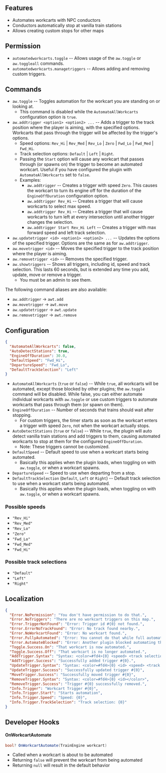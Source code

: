 ## Features

- Automates workcarts with NPC conductors
- Conductors automatically stop at vanilla train stations
- Allows creating custom stops for other maps

## Permission

- `automatedworkcarts.toggle` -- Allows usage of the `aw.toggle` or `aw.toggleall` commands.
- `automatedworkcarts.managetriggers` -- Allows adding and removing custom triggers.

## Commands

- `aw.toggle` -- Toggles automation for the workcart you are standing on or looking at.
  - This command is disabled while the `AutomateAllWorkcarts` configuration option is `true`.
- `aw.addtrigger <option1> <option2> ...` -- Adds a trigger to the track position where the player is aiming, with the specified options. Workcarts that pass through the trigger will be affected by the trigger's options.
  - Speed options: `Rev_Hi` | `Rev_Med` | `Rev_Lo` | `Zero` | `Fwd_Lo` | `Fwd_Med` | `Fwd_Hi`.
  - Track selection options:  `Default` | `Left` | `Right`.
  - Passing the `Start` option will cause any workcart that passes through (or spawns on) the trigger to become an automated workcart. Useful if you have configured the plugin with `AutomateAllWorkcarts` set to `false`.
  - Examples:
    - `aw.addtrigger` -- Creates a trigger with speed `Zero`. This causes the workcart to turn its engine off for the duration of the `EngineOffDuration` configuration option.
    - `aw.addtrigger Rev_Hi` -- Creates a trigger that will cause workcarts to select max speed.
    - `aw.addtrigger Rev_Hi` -- Creates a trigger that will cause workcarts to turn left at every intersection until another trigger changes the selection.
    - `aw.addtrigger Start Rev_Hi Left` -- Creates a trigger with max forward speed and left track selection.
- `aw.updatetrigger <id> <option1> <option2> ...` -- Updates the options of the specified trigger. Options are the same as for `aw.addtrigger`.
- `aw.movetrigger <id>` -- Moves the specified trigger to the track position where the player is aiming.
- `aw.removetrigger <id>` -- Removes the specified trigger.
- `aw.showtriggers` -- Shows all triggers, including id, speed and track selection. This lasts 60 seconds, but is extended any time you add, update, move or remove a trigger.
  - You must be an admin to see them.

The following command aliases are also available:
- `aw.addtrigger` -> `awt.add`
- `aw.movetrigger` -> `awt.move`
- `aw.updatetrigger` -> `awt.update`
- `aw.removetrigger` -> `awt.remove`

## Configuration

```json
{
  "AutomateAllWorkcarts": false,
  "AutoDetectStations": true,
  "EngineOffDuration": 30.0,
  "DefaultSpeed": "Fwd_Hi",
  "DepartureSpeed": "Fwd_Lo",
  "DefaultTrackSelection": "Left"
}
```

- `AutomateAllWorkcarts` (`true` or `false`) -- While `true`, all workcarts will be automated, except those blocked by other plugins; the `aw.toggle` command will be disabled. While false, you can either automate individual workcarts with `aw.toggle` or use custom triggers to automate workcarts that pass through them (or spawn on them).
- `EngineOffDuration` -- Number of seconds that trains should wait after stopping.
  - For custom triggers, the timer starts as soon as the workcart enters a trigger with speed `Zero`, not when the workcart actually stops.
- `AutoDetectStations` (`true` or `false`) -- While `true`, the plugin will auto detect vanilla train stations and add triggers to them, causing automated workcarts to stop at them for the configured `EngineOffDuration`.
  - Note: These triggers cannot be customized.
- `DefaultSpeed` -- Default speed to use when a workcart starts being automated.
  - Basically this applies when the plugin loads, when toggling on with `aw.toggle`, or when a workcart spawns.
- `DepartureSpeed` -- Speed to use when departing from a stop.
- `DefaultTrackSelection` (`Default`, `Left` or `Right`) -- Default track selection to use when a workcart starts being automated.
  - Basically this applies when the plugin loads, when toggling on with `aw.toggle`, or when a workcart spawns.

### Possible speeds
- `"Rev_Hi"`
- `"Rev_Med"`
- `"Rev_Lo"`
- `"Zero"`
- `"Fwd_Lo"`
- `"Fwd_Med"`
- `"Fwd_Hi"`

### Possible track selections
- `"Default"`
- `"Left"`
- `"Right"`

## Localization

```json
{
  "Error.NoPermission": "You don't have permission to do that.",
  "Error.NoTriggers": "There are no workcart triggers on this map.",
  "Error.TriggerNotFound": "Error: Trigger id #{0} not found.",
  "Error.ErrorNoTrackFound": "Error: No track found nearby.",
  "Error.NoWorkcartFound": "Error: No workcart found.",
  "Error.FullyAutomated": "Error: You cannot do that while full automation is on.",
  "Error.AutomateBlocked": "Error: Another plugin blocked automating that workcart.",
  "Toggle.Success.On": "That workcart is now automated.",
  "Toggle.Success.Off": "That workcart is no longer automated.",
  "AddTrigger.Syntax": "Syntax: <color=#fd4>{0} <speed> <track selection></color>\nSpeeds: {1}\nTrack selections: {2}",
  "AddTrigger.Success": "Successfully added trigger #{0}.",
  "UpdateTrigger.Syntax": "Syntax: <color=#fd4>{0} <id> <speed> <track selection></color>\nSpeeds: {1}\nTrack selections: {2}",
  "UpdateTrigger.Success": "Successfully updated trigger #{0}",
  "MoveTrigger.Success": "Successfully moved trigger #{0}",
  "RemoveTrigger.Syntax": "Syntax: <color=#fd4>{0} <id></color>",
  "RemoveTrigger.Success": "Trigger #{0} successfully removed.",
  "Info.Trigger": "Workcart Trigger #{0}",
  "Info.Trigger.Start": "Starts automation",
  "Info.Trigger.Speed": "Speed: {0}",
  "Info.Trigger.TrackSelection": "Track selection: {0}"
}
```

## Developer Hooks

#### OnWorkcartAutomate

```csharp
bool? OnWorkcartAutomate(TrainEngine workcart)
```

- Called when a workcart is about to be automated
- Returning `false` will prevent the workcart from being automated
- Returning `null` will result in the default behavior
